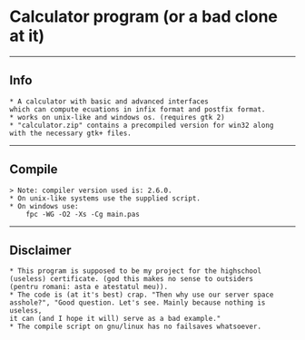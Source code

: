 Calculator program (or a bad clone at it)
=========================================

---

Info
----
	* A calculator with basic and advanced interfaces
	which can compute ecuations in infix format and postfix format.
	* works on unix-like and windows os. (requires gtk 2)
	* "calculator.zip" contains a precompiled version for win32 along
	with the necessary gtk+ files.

---
	
Compile
-------
	> Note: compiler version used is: 2.6.0.
	* On unix-like systems use the supplied script.
	* On windows use:
		fpc -WG -O2 -Xs -Cg main.pas

---

Disclaimer
----------
	* This program is supposed to be my project for the highschool
	(useless) certificate. (god this makes no sense to outsiders
	(pentru romani: asta e atestatul meu)).
	* The code is (at it's best) crap. "Then why use our server space
	asshole?", "Good question. Let's see. Mainly because nothing is useless,
	it can (and I hope it will) serve as a bad example."
	* The compile script on gnu/linux has no failsaves whatsoever.
